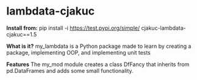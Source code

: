 # lambdata-cjakuc

**Install from:**
pip install -i https://test.pypi.org/simple/ cjakuc-lambdata-cjakuc==1.5

**What is it?**
my_lambdata is a Python package made to learn by creating a package, implementing OOP, and implementing unit tests

**Features**
The my_mod module creates a class DfFancy that inherits from pd.DataFrames and adds some small functionality.